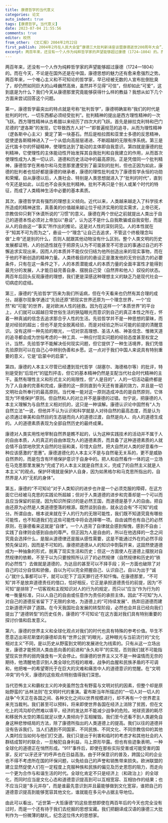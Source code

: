 ```yaml
---
title: 康德哲学的当代意义
categories: 论文
auto_indent: true
tags: [康德哲学, 当代意义]
date: 2023-07-04 21:55:56
comments: true
editor: 皎然
from_other: 《文汇报》2004年2月22日
first_publish: 2004年2月在人民大会堂“康德三大批判新译座谈暨康德逝世200周年大会”上的发言
excerpt: 两百年来，还没有一个人作为纯粹哲学家的声望能够超过康德（1724—1804）的。而在今天，不论是在国外还是在中国，康德思想的魅力还有愈来愈强烈之势。两百年来，一个唯心主义和不可知论的哲学家，早已经被无数的人宣布批倒批臭了，却仍然如同巨大的山峰巍然高耸，虽然并不见得“可信”，但却如此“可爱”，这到底是为什么？我们今天从康德那里究竟能够获得什么样的教益？我想从如下几个方面来尝试回答这个问题。
---
```

两百年来，还没有一个人作为纯粹哲学家的声望能够超过康德（1724—1804）的。而在今天，不论是在国外还是在中国，康德思想的魅力还有愈来愈强烈之势。两百年来，一个唯心主义和不可知论的哲学家，早已经被无数的人宣布批倒批臭了，却仍然如同巨大的山峰巍然高耸，虽然并不见得“可信”，但却如此“可爱”，这到底是为什么？我们今天从康德那里究竟能够获得什么样的教益？我想从如下几个方面来尝试回答这个问题。

第一，康德哲学最突出的特点就是号称“批判哲学”，康德明确宣称“我们的时代是批判的时代，一切东西都必须经受批判”。批判精神的提出是西方理性精神的一次飞跃。西方理性精神从古希腊以来经历了四次大的飞跃。首先是赫拉克利特和巴门尼德的“逻各斯”的发现，它导致西方人对“一”即普遍规范的追寻，从而为理性精神（逻各斯中心主义）奠定了第一块基石。然后是柏拉图和亚里士多德的反思精神，促使逻各斯精神进入了一个从低向高层层递进、不断超越的无限有序系统。第三是近代笛卡尔的怀疑精神，使理性达到了能动的主体即自我意识。第四就是康德的批判精神，它使理性的主体能动性开始发挥其自我批判和自我建立的作用，从而首次使理性成为人类一切认识、道德和历史活动中的最高原则。正是凭借同一个批判精神，康德哲学在黑格尔和马克思那里遭受到了最深刻的批判，但也正因为如此，康德的批判者也恰好都是康德的继承者，康德的理性批判成为了康德哲学永恒的功勋和荣耀。自从康德以后，人类社会、特别是人类思想就进入了“批判的时代”，直到今天还是如此，以后也不会丧失批判精神。批判不再只是个别人或某个时代的特征，而成了人类精神生活中必要的基本素质。

其次，康德哲学具有强烈的理想主义倾向。近代以来，人类越来越走入了科学技术所造成的精神迷宫，真善美的价值越来越让位于经济实用的现实需求，上帝已死，宗教信仰只剩下休谟所说的“习惯”的意义。康德在两个世纪之前就提出人类出于自己的道德本性必须对上帝加以“悬设”，认为这不是什么自我欺骗或自我安慰，而是从人的自由这一“事实”所作出的推论。这是对人性的深刻洞见。人的本性就在于“知其不可为而为之”，悬设一个“理念”让自己去追求，不管这个终极理念叫做“上帝”还是别的什么，否则人就跟其他动物没有什么区别。整个人类文明的历史发展都证明，人的创造性就在于把原先认为不可能甚至不可思议的事通过自己的不懈追求实现出来，因而人的本质并不能仅仅归结为他所创造出来的现实事物，而在于他的不断创造的精神力量。人类终极目的的悬设正是激发他的无穷创造力的必要条件，只有在这一条件之下，人的本质潜能或人的本质力量的全面丰富性才能得到最充分的发展，人才能日益完善自身、摆脱自己受（自然界和他人）奴役的状态。两百年后回头反观康德的理想，我们更是深感这种理想主义的缺乏乃是现代社会一切病症的症结。

第三，康德的“先验哲学”历来为我们所诟病，但在今天看来也仍然有其合理的成分。胡塞尔现象学通过“先验还原”把现实世界还原为一个理念世界，一个“应然”和“可能”的世界，是对欧洲人性的拯救。因为在这样一个“本质世界”的平台上，人们就可以超越日常世俗生活的狭隘眼光而意识到自己的真正本性之所在，怀着一种真诚的信念去追求那合乎人性的生活。先验哲学并不是一种思想的蒙昧，而是对经验的超出；但也不是完全脱离经验，而是对经验之所以可能的前提的清醒意识。没有这样一种先验的眼光，一切对崇高理想、圣洁人格、神圣信念、惟微天道的追寻都会成为世俗考虑的一种工具、一种应付现实问题的经验态度甚至权宜之计。当然，先验哲学不能解决任何现实问题，但它提供了一种生活境界，我们凭借先验原则可以在自己心中辨别伪善和乡愿。这一点对于我们中国人来说具有特别重要的意义，它是“启蒙中的启蒙”。

第四，康德的人本主义尽管已经遭到现代哲学（胡塞尔、海德格尔等）的批评，特别是受到“后现代”的猛烈抨击，但它的基本精神仍然是支配当代社会时代精神的主干。虽然有理性主义和形式主义的局限性，但“人是目的”，人的一切活动最终都是为了人自身的完善和完成，康德的这一原则直到今天还有普遍的效力，并且是一切文明社会所奉行的最高原则。当代唯一能对这一原则造成冲击的是自然原则，它体现为“环境保护”原则。但自然和人的对立并不是康德的过错。勿宁说，把康德的人本主义理解为与自然主义相对抗的，这只是一种误解。康德认识论中固然有“人为自然立法”一说，但他并不认为认识和科学就是人对待自然的最高态度，而是认为必须通过审美和自然目的生态链而向人的道德过渡，自然是向人、向人的道德生成的。人的道德素质表现为全部自然历史的最终成果。

康德对人类实用性地宰制自然界是瞧不起的，认为这种实践技术的活动并不属于人的自由本质，人的真正的自由体现为人的道德素质，而具备了这种道德素质的人就会情不自禁地欣赏大自然的壮丽和美，珍惜大自然，把大自然对人类的好意看作一种应该感激的“恩惠”。康德道德化的人本主义不是与自然毫无关系的，更不是威胁自然界的，而是包含有环境保护意识于自身中的。把人和自然看作一体的这一立场在马克思那里发展为“完成了的人本主义就是自然主义，完成了的自然主义就是人本主义”的观点。保护环境就是保护人自身，因为如黑格尔和马克思所指出的，自然界是人的“无机的身体”。

第五，康德的“不可知论”对于人类知识的进步也许是一个必须克服的障碍，在这方面它已经被马克思的实践论所超越；但对于人类道德的进步和完善却是一个可以而且应当保留的前提。因为知识所探讨的是必然王国，而道德是基于人的自由。把自由还原为必然是人类道德堕落的根源。既然谈到自由，就永远会有“不可知”的成分。所谓自由，根本说来就在于人的行为的无限可能性，我们既不知道究竟有哪些可能性，也不知道我们在这些可能性中将会选择哪一项。自由诚然也有自己的必然原则，在康德看来这就是“自律”。一个人违背了自律就会感到惭愧，感到不自由；实践了自律则会感到自由的尊严。但正因为人是自由的，所以在他选择的一念之间究竟会选择什么，是服从道德律还是服从感性需要，这是不能通过外在的必然手段预先保证的，因而是不可知的。康德把道德从人的知识中割裂开来，这固然使道德成为一种抽象的形式，脱离了现实生活和历史；但这一方面使人在道德上摆脱对自然规律的依赖，不至于以为只要按照所认识了的必然规律（自然规律和历史的“铁的必然性”）去做就是道德的，为达目的甚至可以不择手段；另一方面也破除了对自己的过分自信和骄傲，自以为可以完全把握自己、认识自己，自以为出于“诚心”就什么事都可以干，就可以犯下了滔天罪行还不知忏悔。在康德那里，“不可知”并不是放弃道德责任的借口，恰好相反，它正是承担道德责任的前提，因为“不可知”是排除了一切客观和主观知识对人的行为的规定，而只以“应当”作为行为的唯一衡量标准，只以人自己的自由或任意作为责任的承担主体。因此“不可知”为人对自己的道德反省留下了无限的余地，为道德上的“可持续发展”、扬弃旧道德而建立新道德开辟了道路。在今天我国社会发展的转型阶段，必然也会并且已经向我们提出了“道德转型”的历史任务，康德的“不可知论”在这方面对我们具有特别重要的探讨价值和启发意义。

第六，康德的世界主义和全球化观点对我们的时代也具有特殊的参考价值。毕生不愿意迈出哥尼斯堡的康德却具有“世界公民”的眼光，这种眼光与当前流行的“文化相对主义”不同，是以历史从野蛮到文明的发展进化为线索的。只有从这一立场出发，康德才能预测人类由恶向善的前进和“永久和平”的实现，否则我们就不可能指望现实世界的弱肉强食有一天会停止。但康德的世界主义又不是一种温情而无奈的期待，他清醒地意识到人类全球化历程的艰难，战争的血腥和民族矛盾的不可调和，他把唯一的希望寄托于在巨大的灾难和痛苦中人的道德意识的觉醒。在“文明冲突”的今天，康德的这些观点特别值得我们深思。

当代恐怖主义和霸权主义的冲突虽然包含有野蛮与文明对抗的因素，但整个却是原始野蛮的“丛林法则”在文明时代的重演。霍布斯当年所描述的“一切人对一切人的战争”今天正在各国之间、各种文化之间以世界规模进行，却不再有一个世界君主来充当裁判。我们甚至可以预料，将来即使世界各国在经济上消除了贫困，但在文化上的鸿沟却仍然难以填平，经济的发达并不能减少战争的危险。地球资源的耗尽和移居外太空的滞后就足以使人类倾向于互相摧毁。我们至今还看不到人类避免自身这种悲惨结局的方法，除了康德所指出的人类道德上的提高。我们以往的道德并没有告诉我们，当人们遇到不同国家、不同民族、不同文化、不同宗教信仰的其他人类时应当如何与他们打交道。我们只是出于利害和临时的考虑才和其他社会的人群结成暂时的联合，一旦触犯自身利益，马上原形毕露。但也有些迹象表明，一种全球化的道德正在悄然形成。“911”事件后，即使在那些实际受害或可能受害的国家，反对“以牙还牙”的呼声也在日益高涨。由于环保意识的普及，跨国公司的企业也不得不考虑所在国的环保问题，以免给自己的声誉和销售带来损失。欧洲联盟的建立显然促使人们在一定程度上克服种族和民族的偏见及历史恩怨的阻力，而走向一个更为合作与和谐生活的时代。全球化肯定不只是经济上（和政治上）的全球化，而同时应当是文化心态和道德意识提高到可以互相宽容、互相协作的结果；也不应当只是“多元并存”，而是谁最先意识到并且最能够做到文化宽容，谁把自己的道德意识提高到能够宽容其他文化，谁就能在多元中占据主导地位。

由此可以看出，“近世第一大哲康德”的这些思想即使在两百年后的今天也完全没有过时，而是一个还有待于我们去挖掘的思想宝藏。我们把翻译成汉语的康德三大批判作为一份微薄的献礼，纪念这位伟大的思想家。
